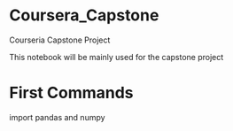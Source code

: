 # Coursera_Capstone
Courseria Capstone Project

This notebook will be mainly used for the capstone project
# First Commands
import pandas and numpy
